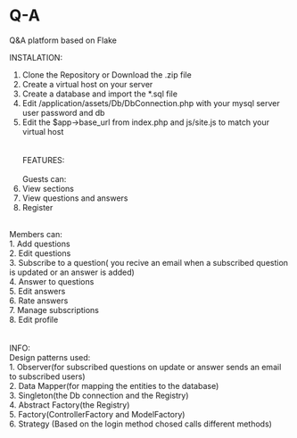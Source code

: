 Q-A
===

Q&amp;A platform based on Flake

INSTALATION:<br />
1. Clone the Repository or Download the .zip file<br />
2. Create a virtual host on your server<br />
3. Create a database and import the *.sql file<br />
4. Edit /application/assets/Db/DbConnection.php with your mysql server user password and db<br />
5. Edit the $app->base_url from index.php and js/site.js to match your virtual host<br />
<br /><br />
FEATURES:<br /><br />
Guests can:<br />
1. View sections<br />
2. View questions and answers<br />
3. Register<br />
<br />
Members can:<br />
1. Add questions<br />
2. Edit questions<br />
3. Subscribe to a question( you recive an email when a subscribed question is updated or an answer is added)<br />
4. Answer to questions<br />
5. Edit answers<br />
6. Rate answers<br />
7. Manage subscriptions<br />
8. Edit profile<br />
<br /><br />
INFO:<br />
Design patterns used:<br />
1. Observer(for subscribed questions on update or answer sends an email to subscribed users)<br />
2. Data Mapper(for mapping the entities to the database)<br />
3. Singleton(the Db connection and the Registry)<br />
4. Abstract Factory(the Registry)<br />
5. Factory(ControllerFactory and ModelFactory)<br />
6. Strategy (Based on the login method chosed calls different methods)<br />